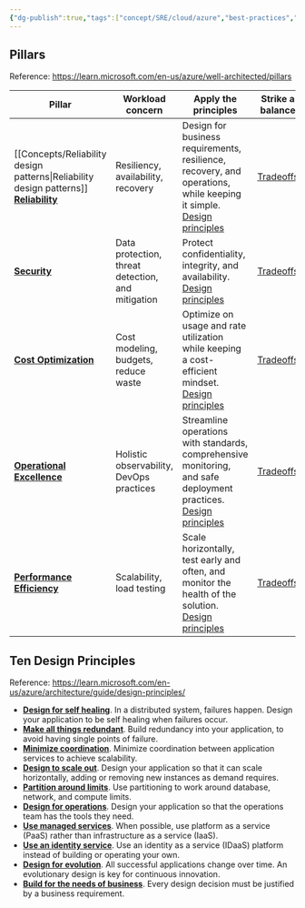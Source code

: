 ```yaml
---
{"dg-publish":true,"tags":["concept/SRE/cloud/azure","best-practices","concept/SRE/cloud","concept/SRE/cloud/azure"],"ms-learn-url":"https://learn.microsoft.com/en-us/azure/well-architected","creation_date":"2024-05-02 18:40","permalink":"/concepts/microsoft-azure-well-architected-framework/","dgPassFrontmatter":true}
---
```


## Pillars

Reference: https://learn.microsoft.com/en-us/azure/well-architected/pillars

| Pillar                                                                                                                   | Workload concern                                  | Apply the principles                                                                                                                                                                                                | Strike a balance                                                                                       |
| ------------------------------------------------------------------------------------------------------------------------ | ------------------------------------------------- | ------------------------------------------------------------------------------------------------------------------------------------------------------------------------------------------------------------------- | ------------------------------------------------------------------------------------------------------ |
| [[Concepts/Reliability design patterns\|Reliability design patterns]] [**Reliability**](https://learn.microsoft.com/en-us/azure/well-architected/reliability/) | Resiliency, availability, recovery                | Design for business requirements, resilience, recovery, and operations, while keeping it simple.  <br>[Design principles](https://learn.microsoft.com/en-us/azure/well-architected/reliability/principles)          | [Tradeoffs](https://learn.microsoft.com/en-us/azure/well-architected/reliability/tradeoffs)            |
| [**Security**](https://learn.microsoft.com/en-us/azure/well-architected/security/)                                       | Data protection, threat detection, and mitigation | Protect confidentiality, integrity, and availability.  <br>[Design principles](https://learn.microsoft.com/en-us/azure/well-architected/security/principles)                                                        | [Tradeoffs](https://learn.microsoft.com/en-us/azure/well-architected/security/tradeoffs)               |
| [**Cost Optimization**](https://learn.microsoft.com/en-us/azure/well-architected/cost-optimization/)                     | Cost modeling, budgets, reduce waste              | Optimize on usage and rate utilization while keeping a cost-efficient mindset.  <br>[Design principles](https://learn.microsoft.com/en-us/azure/well-architected/cost-optimization/principles)                      | [Tradeoffs](https://learn.microsoft.com/en-us/azure/well-architected/cost-optimization/tradeoffs)      |
| [**Operational Excellence**](https://learn.microsoft.com/en-us/azure/well-architected/operational-excellence/)           | Holistic observability, DevOps practices          | Streamline operations with standards, comprehensive monitoring, and safe deployment practices.  <br>[Design principles](https://learn.microsoft.com/en-us/azure/well-architected/operational-excellence/principles) | [Tradeoffs](https://learn.microsoft.com/en-us/azure/well-architected/operational-excellence/tradeoffs) |
| [**Performance Efficiency**](https://learn.microsoft.com/en-us/azure/well-architected/performance-efficiency/)           | Scalability, load testing                         | Scale horizontally, test early and often, and monitor the health of the solution.  <br>[Design principles](https://learn.microsoft.com/en-us/azure/well-architected/performance-efficiency/principles)              | [Tradeoffs](https://learn.microsoft.com/en-us/azure/well-architected/performance-efficiency/tradeoffs) |

## Ten Design Principles

Reference: https://learn.microsoft.com/en-us/azure/architecture/guide/design-principles/

- **[Design for self healing](https://learn.microsoft.com/en-us/azure/architecture/guide/design-principles/self-healing)**. In a distributed system, failures happen. Design your application to be self healing when failures occur.
- **[Make all things redundant](https://learn.microsoft.com/en-us/azure/architecture/guide/design-principles/redundancy)**. Build redundancy into your application, to avoid having single points of failure.
- **[Minimize coordination](https://learn.microsoft.com/en-us/azure/architecture/guide/design-principles/minimize-coordination)**. Minimize coordination between application services to achieve scalability.
- **[Design to scale out](https://learn.microsoft.com/en-us/azure/architecture/guide/design-principles/scale-out)**. Design your application so that it can scale horizontally, adding or removing new instances as demand requires.
- **[Partition around limits](https://learn.microsoft.com/en-us/azure/architecture/guide/design-principles/partition)**. Use partitioning to work around database, network, and compute limits.
- **[Design for operations](https://learn.microsoft.com/en-us/azure/architecture/guide/design-principles/design-for-operations)**. Design your application so that the operations team has the tools they need.
- **[Use managed services](https://learn.microsoft.com/en-us/azure/architecture/guide/design-principles/managed-services)**. When possible, use platform as a service (PaaS) rather than infrastructure as a service (IaaS).
- **[Use an identity service](https://learn.microsoft.com/en-us/azure/architecture/guide/design-principles/identity)**. Use an identity as a service (IDaaS) platform instead of building or operating your own.
- **[Design for evolution](https://learn.microsoft.com/en-us/azure/architecture/guide/design-principles/design-for-evolution)**. All successful applications change over time. An evolutionary design is key for continuous innovation.
- **[Build for the needs of business](https://learn.microsoft.com/en-us/azure/architecture/guide/design-principles/build-for-business)**. Every design decision must be justified by a business requirement.